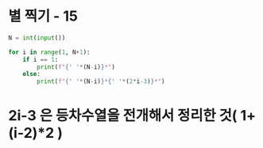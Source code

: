 # 별 찍기 - 15

```python
N = int(input())

for i in range(1, N+1):
    if i == 1:
        print(f"{' '*(N-i)}*")
    else:
        print(f"{' '*(N-i)}*{' '*(2*i-3)}*")
```

# 2i-3 은 등차수열을 전개해서 정리한 것( 1+(i-2)*2 )
